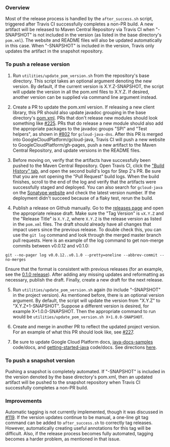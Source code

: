 ### Overview

Most of the release process is handled by the `after_success.sh` script, triggered after Travis CI successfully completes a non-PR build.  A new artifact will be released to Maven Central Repository via Travis CI when "-SNAPSHOT" is not included in the version (as listed in the base directory's `pom.xml`).  The website and README files will also be updated automatically in this case.  When "-SNAPSHOT" is included in the version, Travis only updates the artifact in the snapshot repository.

### To push a release version

1. Run `utilities/update_pom_version.sh` from the repository's base directory.
This script takes an optional argument denoting the new version.  By default, if the current version is X.Y.Z-SNAPSHOT, the script will update the version in all the pom.xml files to X.Y.Z.  If desired, another version can be supplied via command line argument instead.

2. Create a PR to update the pom.xml version.  If releasing a new client library, this PR should also update javadoc grouping in the base directory's [pom.xml](./pom.xml).
PRs that don't release new modules should look something like [#225](https://github.com/GoogleCloudPlatform/gcloud-java/pull/225).  PRs that do release a new module should also add the appropriate packages to the javadoc groups "SPI" and "Test helpers", as shown in [#802](https://github.com/GoogleCloudPlatform/gcloud-java/pull/802) for `gcloud-java-dns`. After this PR is merged into GoogleCloudPlatform/gcloud-java, Travis CI will push a new website to GoogleCloudPlatform/gh-pages, push a new artifact to the Maven Central Repository, and update versions in the README files.

3. Before moving on, verify that the artifacts have successfully been pushed to the Maven Central Repository.  Open Travis CI, click the ["Build History" tab](https://travis-ci.org/GoogleCloudPlatform/gcloud-java/builds), and open the second build's logs for Step 2's PR.  Be sure that you are not opening the "Pull Request" build logs.  When the build finishes, scroll to the end of the log and verify that the artifacts were successfully staged and deployed.  You can also search for `gcloud-java` on the [Sonatype website](https://oss.sonatype.org/#nexus-search;quick~gcloud-java) and check the latest version number.  If the deployment didn't succeed because of a flaky test, rerun the build.

4. Publish a release on Github manually.
Go to the [releases page](https://github.com/GoogleCloudPlatform/gcloud-java/releases) and open the appropriate release draft. Make sure the "Tag Version" is `vX.Y.Z` and the "Release Title" is `X.Y.Z`, where `X.Y.Z` is the release version as listed in the `pom.xml` files.  The draft should already have all changes that impact users since the previous release.  To double check this, you can use the `git log` command and look through the merged master branch pull requests.  Here is an example of the log command to get non-merge commits between v0.0.12 and v0.1.0:

  ```
  git --no-pager log v0.0.12..v0.1.0 --pretty=oneline --abbrev-commit --no-merges
  ```

  Ensure that the format is consistent with previous releases (for an example, see the [0.1.0 release](https://github.com/GoogleCloudPlatform/gcloud-java/releases/tag/v0.1.0)).  After adding any missing updates and reformatting as necessary, publish the draft.  Finally, create a new draft for the next release.

5. Run `utilities/update_pom_version.sh` again (to include "-SNAPSHOT" in the project version).
As mentioned before, there is an optional version argument.  By default, the script will update the version from "X.Y.Z" to "X.Y.Z+1-SNAPSHOT".  Suppose a different version is desired, for example X+1.0.0-SNAPSHOT.  Then the appropriate command to run would be `utilities/update_pom_version.sh X+1.0.0-SNAPSHOT`.

6. Create and merge in another PR to reflect the updated project version.  For an example of what this PR should look like, see [#227](https://github.com/GoogleCloudPlatform/gcloud-java/pull/227).

7. Be sure to update Google Cloud Platform docs, [java-docs-samples](https://github.com/GoogleCloudPlatform/java-docs-samples) code/docs, and [getting-started-java](https://github.com/GoogleCloudPlatform/getting-started-java) code/docs.  See directions [here](https://docs.google.com/a/google.com/document/d/1SS3xNn2v0qW7EadGUPBUAPIQAH5VY6WSFmT17ZjjUVE/edit?usp=sharing).

### To push a snapshot version

Pushing a snapshot is completely automated.  If "-SNAPSHOT" is included in the version denoted by the base directory's pom.xml, then an updated artifact will be pushed to the snapshot repository when Travis CI successfully completes a non-PR build.

### Improvements

Automatic tagging is not currently implemented, though it was discussed in [#119](https://github.com/GoogleCloudPlatform/gcloud-java/pull/119).  If the version updates continue to be manual, a one-line git tag command can be added to `after_success.sh` to correctly tag releases.  However, automatically creating useful annotations for this tag will be difficult.  Also, if the release process becomes fully automated, tagging becomes a harder problem, as mentioned in that issue.

